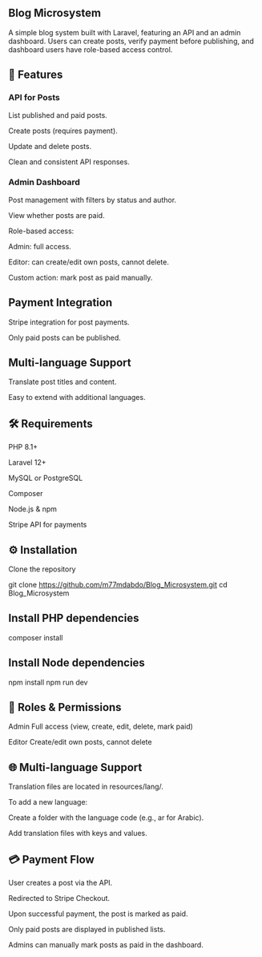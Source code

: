 ## Blog Microsystem
A simple blog system built with Laravel, featuring an API and an admin dashboard.
Users can create posts, verify payment before publishing, and dashboard users have role-based access control.


## 🚀 Features

### API for Posts

List published and paid posts.

Create posts (requires payment).

Update and delete posts.

Clean and consistent API responses.

### Admin Dashboard

Post management with filters by status and author.

View whether posts are paid.

Role-based access:

Admin: full access.

Editor: can create/edit own posts, cannot delete.

Custom action: mark post as paid manually.

## Payment Integration

Stripe integration for post payments.

Only paid posts can be published.

## Multi-language Support

Translate post titles and content.

Easy to extend with additional languages.

## 🛠️ Requirements

PHP 8.1+

Laravel 12+

MySQL or PostgreSQL

Composer

Node.js & npm

Stripe API for payments

## ⚙️ Installation

Clone the repository

git clone https://github.com/m77mdabdo/Blog_Microsystem.git
cd Blog_Microsystem

## Install PHP dependencies
composer install

## Install Node dependencies
npm install
npm run dev

## 🔐 Roles & Permissions
Admin
Full access (view, create, edit, delete, mark paid)

Editor
Create/edit own posts, cannot delete

## 🌐 Multi-language Support
Translation files are located in resources/lang/.

To add a new language:

Create a folder with the language code (e.g., ar for Arabic).

Add translation files with keys and values.

## 💳 Payment Flow 
User creates a post via the API.

Redirected to Stripe Checkout.

Upon successful payment, the post is marked as paid.

Only paid posts are displayed in published lists.

Admins can manually mark posts as paid in the dashboard. 
